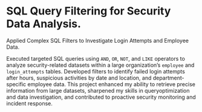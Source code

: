 # SQL Query Filtering for Security Data Analysis.

Applied Complex SQL Filters to Investigate Login Attempts and Employee Data.

Executed targeted SQL queries using `AND`, `OR`, `NOT`, and `LIKE` operators to analyze security-related datasets within a large organization’s `employee` and `login_attempts` tables. Developed filters to identify failed login attempts after hours, suspicious activities by date and location, and department-specific employee data. This project enhanced my ability to retrieve precise information from large datasets, sharpened my skills in queryoptimization and data investigation, and contributed to proactive security monitoring and incident response.
